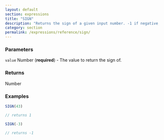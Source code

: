 ```yaml
---
layout: default
section: expressions
title: "SIGN"
description: "Returns the sign of a given input number. -1 if negative, 1 if positive, 0 if zero."
category: section
permalink: /expressions/reference/sign/
---
```


### Parameters

`value` Number (__required__) - The value to return the sign of.

### Returns

Number

### Examples

```js
SIGN(43)

// returns 1
```


```js
SIGN(-3)

// returns -1
```
